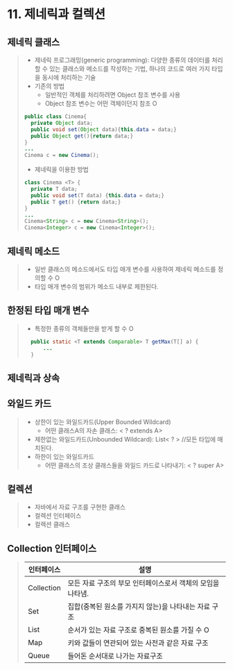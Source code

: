 # 11. 제네릭과 컬렉션
## 제네릭 클래스
> - 제네릭 프로그래밍(generic programming): 다양한 종류의 데이터를 처리할 수 있는 클래스와 메소드를 작성하는 기법, 하나의 코드로 여러 가지 타입을 동시에 처리하는 기술
> - 기존의 방법
> 	- 일반적인 객체를 처리하려면 Object 참조 변수를 사용
> 	- Object 참조 변수는 어떤 객체이던지 참조 O
> ```java
> public class Cinema{
> 	private Object data;
> 	public void set(Object data){this.data = data;}
> 	public Object get(){return data;}
> }
> ...
> Cinema c = new Cinema();
> ```
>
> - 제네릭을 이용한 방법
> ```java
> class Cinema <T> {
> 	private T data;
> 	public void set(T data) {this.data = data;}
> 	public T get() {return data;}
> }
> ...
> Cinema<String> c = new Cinema<String>();
> Cinema<Integer> c = new Cinema<Integer>();
> ```



## 제네릭 메소드
> - 일반 클래스의 메소드에서도 타입 매개 변수를 사용하여 제네릭 메소드를 정의할 수 O
> - 타입 매개 변수의 범위가 메소드 내부로 제한된다.

## 한정된 타입 매개 변수
> - 특정한 종류의 객체들만을 받게 할 수 O
> ```java
> 	public static <T extends Comparable> T getMax(T[] a) {
>		...
> 	}
> ```


## 제네릭과 상속


## 와일드 카드
> - 상한이 있는 와일드카드(Upper Bounded Wildcard)
> 	- 어떤 클래스A의 자손 클래스: < ? extends A>
> - 제한없는 와일드카드(Unbounded Wildcard): List< ? >	//모든 타입에 매치된다.
> - 하한이 있는 와일드카드
> 	- 어떤 클래스의 조상 클래스들을 와일드 카드로 나타내기: < ? super A>

## 컬렉션
> - 자바에서 자료 구조를 구현한 클래스
> - 컬렉션 인터페이스
> - 컬렉션 클래스

## Collection 인터페이스
>
> |인터페이스|설명|
> |--|--|
> |Collection|모든 자료 구조의 부모 인터페이스로서 객체의 모임을 나타냄.|
> |Set|집합(중복된 원소를 가지지 않는)을 나타내는 자료 구조|
> |List|순서가 있는 자료 구조로 중복된 원소를 가질 수 O|
> |Map|키와 값들이 연관되어 있는 사전과 같은 자료 구조|
> |Queue|들어돈 순서대로 나가는 자료구조|
